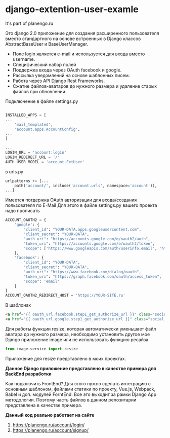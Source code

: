 # django-extention-user-examle
It's part of planengo.ru

Это django 2.0 приложение для создания расширенного пользователя вместо стандартного на основе встроенных в Django классов AbstractBaseUser и BaseUserManager.

- Поле login является e-mail и используется для входа вместо username.
- Специфический набор полей
- Поддержка входа через OAuth facebook и google.
- Рассылка уведомлений на основе шаблонных писем.
- Работа через API Django Rest Frameworks.
- Сжатие файлов-аватаров до нужного размера и удаление старых файлов при обновлении.

Подключение в файле settings.py
```python

INSTALLED_APPS = [
...
    'mail_templated',
    'account.apps.AccountConfig',
...
]

...
LOGIN_URL = 'account:login'
LOGIN_REDIRECT_URL = '/'
AUTH_USER_MODEL = 'account.ExtUser'
```

в urls.py
```python
urlpatterns += [...
    path('account/', include('account.urls', namespace='account')),
...]
```

Имеется потдержка OAuth авторизации для входа/создания пользователя по E-Mail
Для этого в файле settings.py вашего проекта надо прописать 

```python
ACCOUNT_OAUTH2 = {
    'google': {
        "client_id": "YOUR-DATA.apps.googleusercontent.com",
        "client_secret": "YOUR-DATA",
        "auth_uri": "https://accounts.google.com/o/oauth2/auth",
        "token_uri": "https://accounts.google.com/o/oauth2/token",
        "scope": ['https://www.googleapis.com/auth/userinfo.email', 'https://www.googleapis.com/auth/userinfo.profile']
    },
    'facebook': {
        "client_id": "YOUR-DATA",
        "client_secret": "YOUR-DATA",
        "auth_uri": "https://www.facebook.com/dialog/oauth",
        "token_uri": "https://graph.facebook.com/oauth/access_token",
        "scope": 'email'
    }
}
ACCOUNT_OAUTH2_REDIRECT_HOST = 'https://YOUR-SITE.ru'
```

В шаблонах 
```html
<a href="{{ oauth_url.facebook.step1_get_authorize_url }}" class="social__soc social__soc_fb"></a>
<a href="{{ oauth_url.google.step1_get_authorize_url }}" class="social__soc social__soc_gplus"></a>
```

Для работы функции resize, которая автоматически уменьшает файл аватара до нужного размера, 
необходимо установить другое мое Django приложение image или не использовать функцию ресайза. 
```python
from image.service import resize
```
Приложение для resize представлено в моих проектах.

**Данное Django приложение представлено в качестве примера для BackEnd разработки**

Как подключить FrontEnd?
Для этого нужно сделать интеграцию с основным шаблоном, файлами статики по проекту, Vue.js, Webpack, Babel и доп. модулей ForntEnd. Все это выходит за рамки Django App методологии. Поэтому часть файлов в данном репозитарии представлена в качестве примера. 


**Данный код реально работает на сайте**
1. https://planengo.ru/account/login/
2. https://planengo.ru/account/signup/

